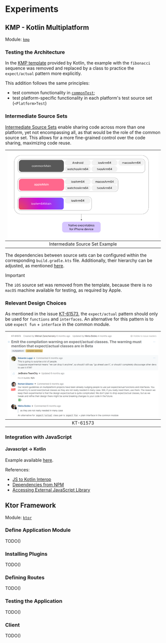 # Experiments

## KMP - Kotlin Multiplatform

Module: [`kmp`](./kmp)

### Testing the Architecture

In the [KMP template](https://github.com/Kotlin/multiplatform-library-template) provided by Kotlin,
the example with the `fibonacci` sequence was removed
and replaced by a class to practice the `expect/actual` pattern more explicitly.

This addition follows the same principles:

- test common functionality in [`commonTest`](./kmp/src/commonTest/kotlin);
- test platform-specific functionality in each platform's test source set (`<Platform>Test`)

### Intermediate Source Sets

[Intermediate Source Sets](https://kotlinlang.org/docs/multiplatform-discover-project.html#intermediate-source-sets)
enable sharing code
across more than one platform,
yet not encompassing all, as that would be the role of the common source set.
This allows for a more fine-grained control over the code sharing, maximizing code reuse.

| ![Intermediate Source Set](./docs/imgs/inter-source-set.png) |
|:------------------------------------------------------------:|
|               Intermediate Source Set Example                |

The dependencies between source sets can be configured within the corresponding `build.gradle.kts` file. Additionally,
their hierarchy can be adjusted,
as mentioned [here](https://kotlinlang.org/docs/multiplatform-hierarchy.html#manual-configuration).

> [!IMPORTANT]
> The `iOS` source set was removed from the template,
> because there is no `macOS` machine available for testing, as required by Apple.

### Relevant Design Choices

As mentioned in the issue [KT-61573](https://youtrack.jetbrains.com/issue/KT-61573), the `expect/actual` pattern
should only be used for `functions` and `interfaces`.
An alternative for this pattern is to use `expect fun` + `interface` in the common module.

| ![KT-61573](./docs/imgs/kt-61573.png) |
|:-------------------------------------:|
|               KT-61573                |

### Integration with JavaScript 

#### Javascript -> Kotlin

Example available [here](./kmp/src/jsMain/kotlin/randomstring.kt).

References:

- [JS to Kotlin Interop](https://kotlinlang.org/docs/js-to-kotlin-interop.html)
- [Dependencies from NPM](https://kotlinlang.org/docs/using-packages-from-npm.html)
- [Accessing External JavaScript Library](https://discuss.kotlinlang.org/t/kotlin-1-3-how-to-access-external-javascript-library-from-jsmain/15778)

## Ktor Framework

Module: [`ktor`](./ktor)

### Define Application Module

TODO()

### Installing Plugins

TODO()

### Defining Routes

TODO()

### Testing the Application

TODO()

### Client

TODO()
